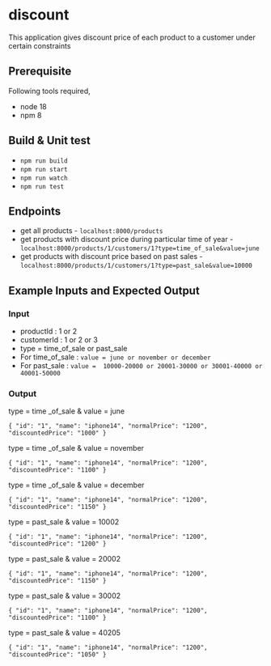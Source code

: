 # discount
This application gives discount price of each product to a customer under certain constraints
## Prerequisite
Following tools required,   
  * node 18
  * npm 8

## Build & Unit test

* `npm run build` 
* `npm run start`
* `npm run watch`
* `npm run test`


## Endpoints
* get all products - `localhost:8000/products`
* get products with discount price during particular time of year - `localhost:8000/products/1/customers/1?type=time_of_sale&value=june`
* get products with discount
price based on past sales -
`localhost:8000/products/1/customers/1?type=past_sale&value=10000`

## Example Inputs and Expected Output
 ### Input
 * productId : 1 or 2
 * customerId : 1 or 2 or 3
 * type = time_of_sale or past_sale
 * For time_of_sale : `value = june or november or december`    
 * For past_sale :
  `value =  10000-20000 or 20001-30000 or 30001-40000 or 40001-50000`
 
 ### Output 
type = time _of_sale & value = june

 `{
"id": "1",
"name": "iphone14",
"normalPrice": "1200",
"discountedPrice": "1000"
}`

type = time _of_sale & value = november

`{
"id": "1",
"name": "iphone14",
"normalPrice": "1200",
"discountedPrice": "1100"
}`

type = time _of_sale & value = december

`
{
"id": "1",
"name": "iphone14",
"normalPrice": "1200",
"discountedPrice": "1150"
}
`

type = past_sale & value = 10002

`{
"id": "1",
"name": "iphone14",
"normalPrice": "1200",
"discountedPrice": "1200"
}`

type = past_sale & value = 20002

`{
"id": "1",
"name": "iphone14",
"normalPrice": "1200",
"discountedPrice": "1150"
}`

type = past_sale & value = 30002

`{
"id": "1",
"name": "iphone14",
"normalPrice": "1200",
"discountedPrice": "1100"
}`

type = past_sale & value = 40205

`{
"id": "1",
"name": "iphone14",
"normalPrice": "1200",
"discountedPrice": "1050"
}`


